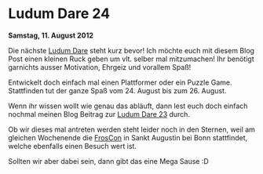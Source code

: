 # Ludum Dare 24 #
**Samstag, 11. August 2012** 

Die nächste [Ludum Dare] steht kurz bevor! Ich möchte euch mit diesem Blog Post einen kleinen Ruck geben um vlt. selber mal mitzumachen! Ihr benötigt garnichts ausser Motivation, Ehrgeiz und vorallem Spaß!  

Entwickelt doch einfach mal einen Plattformer oder ein Puzzle Game.  Stattfinden tut der ganze Spaß vom 24. August bis zum 26. August.

Wenn ihr wissen wollt wie genau das abläuft, dann lest euch doch einfach nochmal meinen Blog Beitrag zur [Ludum Dare 23] durch.  

Ob wir dieses mal antreten werden steht leider noch in den Sternen, weil am gleichen Wochenende die [FrosCon] in Sankt Augustin bei Bonn stattfindet, welche ebenfalls einen Besuch wert ist.  

Sollten wir aber dabei sein, dann gibt das eine Mega Sause :D

[ludum dare]: http://ludumdare.com/compo
[ludum dare 23]: #Ludum-Dare-23
[froscon]: http://www.froscon.de
